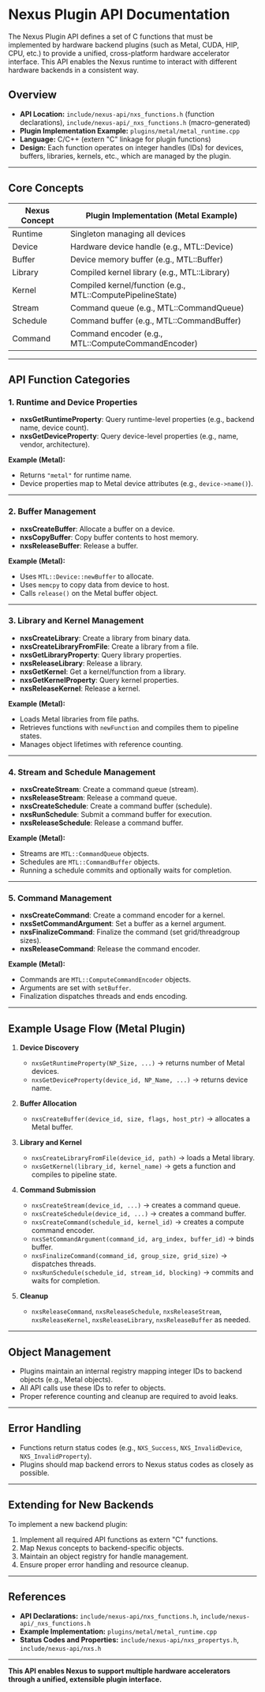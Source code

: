 # Nexus Plugin API Documentation

The Nexus Plugin API defines a set of C functions that must be implemented by hardware backend plugins (such as Metal, CUDA, HIP, CPU, etc.) to provide a unified, cross-platform hardware accelerator interface. This API enables the Nexus runtime to interact with different hardware backends in a consistent way.

## Overview

- **API Location:** `include/nexus-api/nxs_functions.h` (function declarations), `include/nexus-api/_nxs_functions.h` (macro-generated)
- **Plugin Implementation Example:** `plugins/metal/metal_runtime.cpp`
- **Language:** C/C++ (extern "C" linkage for plugin functions)
- **Design:** Each function operates on integer handles (IDs) for devices, buffers, libraries, kernels, etc., which are managed by the plugin.

---

## Core Concepts

| Nexus Concept      | Plugin Implementation (Metal Example)         |
|--------------------|----------------------------------------------|
| Runtime            | Singleton managing all devices                |
| Device             | Hardware device handle (e.g., MTL::Device)    |
| Buffer             | Device memory buffer (e.g., MTL::Buffer)      |
| Library            | Compiled kernel library (e.g., MTL::Library)  |
| Kernel             | Compiled kernel/function (e.g., MTL::ComputePipelineState) |
| Stream             | Command queue (e.g., MTL::CommandQueue)       |
| Schedule           | Command buffer (e.g., MTL::CommandBuffer)     |
| Command            | Command encoder (e.g., MTL::ComputeCommandEncoder) |

---

## API Function Categories

### 1. Runtime and Device Properties

- **nxsGetRuntimeProperty**: Query runtime-level properties (e.g., backend name, device count).
- **nxsGetDeviceProperty**: Query device-level properties (e.g., name, vendor, architecture).

**Example (Metal):**
- Returns `"metal"` for runtime name.
- Device properties map to Metal device attributes (e.g., `device->name()`).

---

### 2. Buffer Management

- **nxsCreateBuffer**: Allocate a buffer on a device.
- **nxsCopyBuffer**: Copy buffer contents to host memory.
- **nxsReleaseBuffer**: Release a buffer.

**Example (Metal):**
- Uses `MTL::Device::newBuffer` to allocate.
- Uses `memcpy` to copy data from device to host.
- Calls `release()` on the Metal buffer object.

---

### 3. Library and Kernel Management

- **nxsCreateLibrary**: Create a library from binary data.
- **nxsCreateLibraryFromFile**: Create a library from a file.
- **nxsGetLibraryProperty**: Query library properties.
- **nxsReleaseLibrary**: Release a library.
- **nxsGetKernel**: Get a kernel/function from a library.
- **nxsGetKernelProperty**: Query kernel properties.
- **nxsReleaseKernel**: Release a kernel.

**Example (Metal):**
- Loads Metal libraries from file paths.
- Retrieves functions with `newFunction` and compiles them to pipeline states.
- Manages object lifetimes with reference counting.

---

### 4. Stream and Schedule Management

- **nxsCreateStream**: Create a command queue (stream).
- **nxsReleaseStream**: Release a command queue.
- **nxsCreateSchedule**: Create a command buffer (schedule).
- **nxsRunSchedule**: Submit a command buffer for execution.
- **nxsReleaseSchedule**: Release a command buffer.

**Example (Metal):**
- Streams are `MTL::CommandQueue` objects.
- Schedules are `MTL::CommandBuffer` objects.
- Running a schedule commits and optionally waits for completion.

---

### 5. Command Management

- **nxsCreateCommand**: Create a command encoder for a kernel.
- **nxsSetCommandArgument**: Set a buffer as a kernel argument.
- **nxsFinalizeCommand**: Finalize the command (set grid/threadgroup sizes).
- **nxsReleaseCommand**: Release the command encoder.

**Example (Metal):**
- Commands are `MTL::ComputeCommandEncoder` objects.
- Arguments are set with `setBuffer`.
- Finalization dispatches threads and ends encoding.

---

## Example Usage Flow (Metal Plugin)

1. **Device Discovery**
   - `nxsGetRuntimeProperty(NP_Size, ...)` → returns number of Metal devices.
   - `nxsGetDeviceProperty(device_id, NP_Name, ...)` → returns device name.

2. **Buffer Allocation**
   - `nxsCreateBuffer(device_id, size, flags, host_ptr)` → allocates a Metal buffer.

3. **Library and Kernel**
   - `nxsCreateLibraryFromFile(device_id, path)` → loads a Metal library.
   - `nxsGetKernel(library_id, kernel_name)` → gets a function and compiles to pipeline state.

4. **Command Submission**
   - `nxsCreateStream(device_id, ...)` → creates a command queue.
   - `nxsCreateSchedule(device_id, ...)` → creates a command buffer.
   - `nxsCreateCommand(schedule_id, kernel_id)` → creates a compute command encoder.
   - `nxsSetCommandArgument(command_id, arg_index, buffer_id)` → binds buffer.
   - `nxsFinalizeCommand(command_id, group_size, grid_size)` → dispatches threads.
   - `nxsRunSchedule(schedule_id, stream_id, blocking)` → commits and waits for completion.

5. **Cleanup**
   - `nxsReleaseCommand`, `nxsReleaseSchedule`, `nxsReleaseStream`, `nxsReleaseKernel`, `nxsReleaseLibrary`, `nxsReleaseBuffer` as needed.

---

## Object Management

- Plugins maintain an internal registry mapping integer IDs to backend objects (e.g., Metal objects).
- All API calls use these IDs to refer to objects.
- Proper reference counting and cleanup are required to avoid leaks.

---

## Error Handling

- Functions return status codes (e.g., `NXS_Success`, `NXS_InvalidDevice`, `NXS_InvalidProperty`).
- Plugins should map backend errors to Nexus status codes as closely as possible.

---

## Extending for New Backends

To implement a new backend plugin:
1. Implement all required API functions as extern "C" functions.
2. Map Nexus concepts to backend-specific objects.
3. Maintain an object registry for handle management.
4. Ensure proper error handling and resource cleanup.

---

## References

- **API Declarations:** `include/nexus-api/nxs_functions.h`, `include/nexus-api/_nxs_functions.h`
- **Example Implementation:** `plugins/metal/metal_runtime.cpp`
- **Status Codes and Properties:** `include/nexus-api/nxs_propertys.h`, `include/nexus-api/nxs.h`

---

**This API enables Nexus to support multiple hardware accelerators through a unified, extensible plugin interface.** 